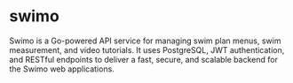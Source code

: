 # swimo
Swimo is a Go-powered API service for managing swim plan menus, swim measurement, and video tutorials. It uses PostgreSQL, JWT authentication, and RESTful endpoints to deliver a fast, secure, and scalable backend for the Swimo web applications.
